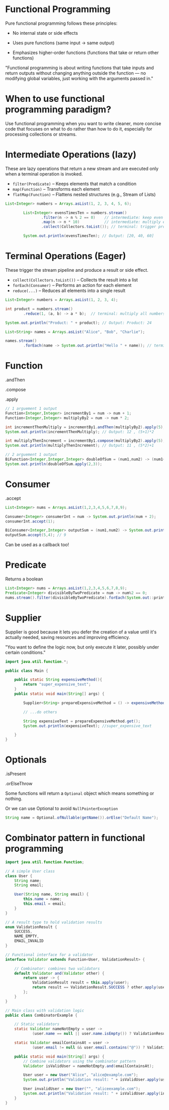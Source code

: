 # Functional Programming

Pure functional programming follows these principles:

- No internal state or side effects

- Uses pure functions (same input → same output)

- Emphasizes higher-order functions (functions that take or return other functions)

"Functional programming is about writing functions that take inputs and return outputs without changing anything outside the function — no modifying global variables, just working with the arguments passed in."

# When to use functional programming paradigm?

Use functional programming when you want to write cleaner, more concise code that focuses on what to do rather than how to do it, especially for processing collections or streams.

# Intermediate Operations (lazy)

These are lazy operations that return a new stream and are executed only when a terminal operation is invoked.

- `filter(Predicate)` – Keeps elements that match a condition
- `map(Function)` – Transforms each element
- `flatMap(Function)` – Flattens nested structures (e.g., Stream of Lists)

```java
List<Integer> numbers = Arrays.asList(1, 2, 3, 4, 5, 6);

        List<Integer> evensTimesTen = numbers.stream()
                .filter(n -> n % 2 == 0)    // intermediate: keep even numbers
                .map(n -> n * 10)           // intermediate: multiply each by 10
                .collect(Collectors.toList()); // terminal: trigger processing

        System.out.println(evensTimesTen); // Output: [20, 40, 60]
```

# Terminal Operations (Eager)

These trigger the stream pipeline and produce a result or side effect.

- `collect(Collectors.toList())` – Collects the result into a list
- `forEach(Consumer)` – Performs an action for each element
- `reduce(...)` – Reduces all elements into a single result

```java
List<Integer> numbers = Arrays.asList(1, 2, 3, 4);

int product = numbers.stream()
        .reduce(1, (a, b) -> a * b);  // terminal: multiply all numbers

System.out.println("Product: " + product); // Output: Product: 24
```

```java
List<String> names = Arrays.asList("Alice", "Bob", "Charlie");

names.stream()
        .forEach(name -> System.out.println("Hello " + name)); // terminal: print each

```

# Function

.andThen

.compose

.apply

```java
// 1 arguement 1 output
Function<Integer,Integer> incrementBy1 = num -> num + 1;
Function<Integer,Integer> multiplyBy2 = num -> num * 2;

int incrementThenMultiply = incrementBy1.andThen(multiplyBy2).apply(5);
System.out.println(incrementThenMultiply); // Output: 12 , (5+1)*2

int multiplyThenIncrement = incrementBy1.compose(multiplyBy2).apply(5);
System.out.println(multiplyThenIncrement); // Output: 11 , (5*2)+1
```

```java
// 2 arguement 1 output
BiFunction<Integer,Integer,Integer> doubleOfSum = (num1,num2) -> (num1+num2)*2 ;
System.out.println(doubleOfSum.apply(2,3));
```

# Consumer

.accept

```java
List<Integer> nums = Arrays.asList(1,2,3,4,5,6,7,8,9);

Consumer<Integer> consumerInt = num -> System.out.println(num + 2);
consumerInt.accept(1);
```

```java
BiConsumer<Integer,Integer> outputSum = (num1,num2) -> System.out.println(num1+num2);
outputSum.accept(5,4); // 9
```

Can be used as a callback too!

# Predicate

Returns a boolean

```java
List<Integer> nums = Arrays.asList(1,2,3,4,5,6,7,8,9);
Predicate<Integer> divisibleByTwoPredicate = num -> num%2 == 0;
nums.stream().filter(divisibleByTwoPredicate).forEach(System.out::println);
```

# Supplier

Supplier is good because it lets you defer the creation of a value until it's actually needed, saving resources and improving efficiency.

"You want to define the logic now, but only execute it later, possibly under certain conditions."

```java
import java.util.function.*;

public class Main {

    public static String expensiveMethod(){
        return "super_expensive_text";
    }
    public static void main(String[] args) {

        Supplier<String> prepareExpensiveMethod = () -> expensiveMethod();

        // ...do others

        String expensiveText = prepareExpensiveMethod.get();
        System.out.println(expensiveText); //super_expensive_text

    }
}
```

# Optionals

.isPresent

.orElseThrow

Some functions will return a `Optional` object which means something or nothing.

Or we can use Optional to avoid `NullPointerException`

```java
String name = Optional.ofNullable(getName()).orElse("Default Name");
```

# Combinator pattern in functional programming

```java
import java.util.function.Function;

// A simple User class
class User {
    String name;
    String email;

    User(String name, String email) {
        this.name = name;
        this.email = email;
    }
}

// A result type to hold validation results
enum ValidationResult {
    SUCCESS,
    NAME_EMPTY,
    EMAIL_INVALID
}

// Functional interface for a validator
interface Validator extends Function<User, ValidationResult> {

    // Combinator: combines two validators
    default Validator and(Validator other) {
        return user -> {
            ValidationResult result = this.apply(user);
            return result == ValidationResult.SUCCESS ? other.apply(user) : result;
        };
    }
}

// Main class with validation logic
public class CombinatorExample {

    // Static validators
    static Validator nameNotEmpty = user ->
            (user.name == null || user.name.isEmpty()) ? ValidationResult.NAME_EMPTY : ValidationResult.SUCCESS;

    static Validator emailContainsAt = user ->
            (user.email != null && user.email.contains("@")) ? ValidationResult.SUCCESS : ValidationResult.EMAIL_INVALID;

    public static void main(String[] args) {
        // Combine validators using the combinator pattern
        Validator isValidUser = nameNotEmpty.and(emailContainsAt);

        User user = new User("Alice", "alice@example.com");
        System.out.println("Validation result: " + isValidUser.apply(user));  // SUCCESS

        User invalidUser = new User("", "aliceexample.com");
        System.out.println("Validation result: " + isValidUser.apply(invalidUser));  // NAME_EMPTY
    }
}

```
